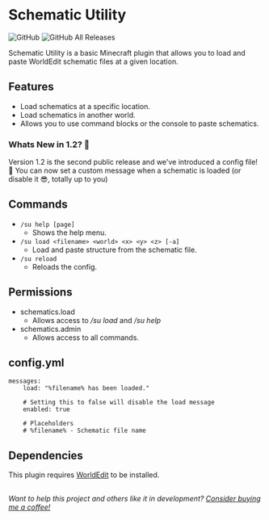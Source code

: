 # Schematic Utility
![GitHub](https://img.shields.io/github/license/ImagineeringParks/schematic-utility?color=bright-green&label=License) ![GitHub All Releases](https://img.shields.io/github/downloads/ImagineeringParks/schematic-utility/total?color=bright-green&label=Downloads)

Schematic Utility is a basic Minecraft plugin that allows you to load and paste WorldEdit schematic files at a given location.

## Features
* Load schematics at a specific location.
* Load schematics in another world.
* Allows you to use command blocks or the console to paste schematics.

### Whats New in 1.2? 🚀
Version 1.2 is the second public release and we've introduced a config file! 🎉
You can now set a custom message when a schematic is loaded (or disable it 😎, totally up to you)

## Commands
* `/su help [page]`
  * Shows the help menu.
* `/su load <filename> <world> <x> <y> <z> [-a]`
  * Load and paste structure from the schematic file.
* `/su reload`
  * Reloads the config.

## Permissions
* schematics.load
  * Allows access to _/su load_ and _/su help_
* schematics.admin
  * Allows access to all commands.
 
## config.yml
```
messages:
    load: "%filename% has been loaded."
    
    # Setting this to false will disable the load message
    enabled: true
    
    # Placeholders
    # %filename% - Schematic file name
```

## Dependencies
 This plugin requires [WorldEdit](https://dev.bukkit.org/projects/worldedit) to be installed.

##
_Want to help this project and others like it in development?
[Consider buying me a coffee!](https://www.buymeacoffee.com/sarahmyerson)_
